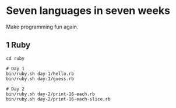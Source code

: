 Seven languages in seven weeks
==============================

Make programming fun again.

1 Ruby
------

    cd ruby
    
    # Day 1
    bin/ruby.sh day-1/hello.rb
    bin/ruby.sh day-1/guess.rb

    # Day 2
    bin/ruby.sh day-2/print-16-each.rb
    bin/ruby.sh day-2/print-16-each-slice.rb
